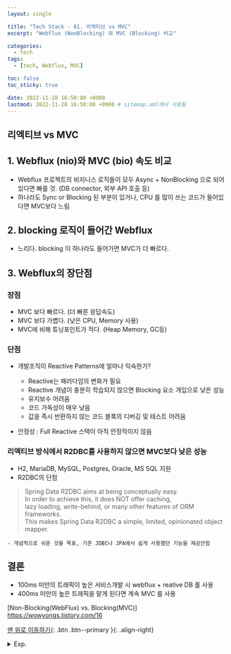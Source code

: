 ```yaml
---
layout: single

title: "Tech Stack - 01. 리엑티브 vs MVC"
excerpt: "Webflux (NonBlocking) 와 MVC (Blocking) 비교"

categories:
  - tech
tags:
  - [tech, Webflux, MVC]

toc: false
toc_sticky: true

date: 2022-11-28 16:50:00 +0900
lastmod: 2022-11-28 16:50:00 +0900 # sitemap.xml에서 사용됨
---
```


## 리엑티브 vs MVC
## 1. Webflux (nio)와 MVC (bio) 속도 비교
- Webflux 프로젝트의 비지니스 로직들이 모두 Async + NonBlocking 으로 되어있다면 빠를 것. 
  (DB connector, 외부 API 호출 등)
- 하나라도 Sync or Blocking 된 부분이 있거나, CPU 를 많이 쓰는 코드가 들어있다면 MVC보다 느림

## 2. blocking 로직이 들어간 Webflux
- 느리다. blocking 이 하나라도 들어가면 MVC가 더 빠르다.

## 3. Webflux의 장단점
### 장점
- MVC 보다 빠르다. (더 빠른 응답속도)
- MVC 보다 가볍다. (낮은 CPU, Memory 사용)
- MVC에 비해 튜닝포인트가 적다. (Heap Memory, GC등)

### 단점
- 개발조직이 Reactive Patterns에 얼마나 익숙한가? 
  - Reactive는 패러다임의 변화가 필요
  - Reactive 개념이 충분히 학습되지 않으면 Blocking 요소 개입으로 낮은 성능
  - 유지보수 어려움
  - 코드 가독성이 매우 낮음
  - 값을 즉시 반환하지 않는 코드 블록의 디버깅 및 테스트 어려움

- 안정성 : Full Reactive 스택이 아직 안정적이지 않음

### **리엑티브 방식에서 R2DBC를 사용하지 않으면 MVC보다 낮은 성능**

  - H2, MariaDB, MySQL, Postgres, Oracle, MS SQL 지원
  - R2DBC의 단점

  >  
  > Spring Data R2DBC aims at being conceptually easy.  
  > In order to achieve this, it does NOT offer caching,   
  > lazy loading, write-behind, or many other features of ORM frameworks.  
  > This makes Spring Data R2DBC a simple, limited, opinionated object mapper.  
  >

    - 개념적으로 쉬운 것을 목표, 기존 JDBC나 JPA에서 쉽게 사용했던 기능을 제공안함

## 결론
- 100ms 미만의 트래픽이 높은 서비스개발 시 webflux + reative DB 를 사용
- 400ms 미만의 높은 트래픽을 맡게 된다면 계속 MVC 를 사용


[Non-Blocking(WebFlux) vs. Blocking(MVC)] https://wowyongs.tistory.com/16


[맨 위로 이동하기](#){: .btn .btn--primary }{: .align-right}

<details>
  <summary>Exp.</summary>  
  <pre>

### 실무
- .java

``` java

```


- END
  </pre>
</details>